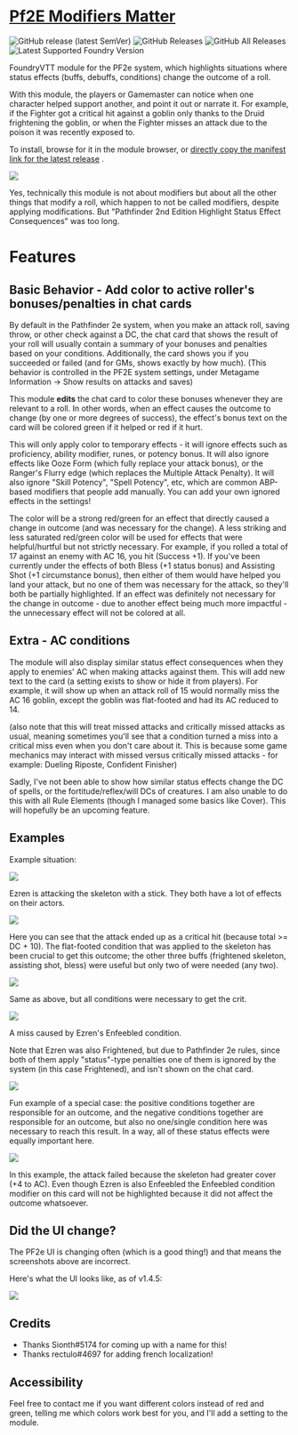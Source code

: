 # [Pf2E Modifiers Matter](https://foundryvtt.com/packages/pf2e-modifiers-matter/)

![GitHub release (latest SemVer)](https://img.shields.io/github/v/release/shemetz/pf2e-modifiers-matter?style=for-the-badge)
![GitHub Releases](https://img.shields.io/github/downloads/shemetz/pf2e-modifiers-matter/latest/total?style=for-the-badge)
![GitHub All Releases](https://img.shields.io/github/downloads/shemetz/pf2e-modifiers-matter/total?style=for-the-badge&label=Downloads+total)
![Latest Supported Foundry Version](https://img.shields.io/endpoint?url=https://foundryshields.com/version?url=https://github.com/shemetz/pf2e-modifiers-matter/raw/master/module.json)

FoundryVTT module for the PF2e system, which highlights situations where status effects (buffs, debuffs, conditions)
change the outcome of a roll.

With this module, the players or Gamemaster can notice when one character helped support another, and point it out or
narrate it. For example, if the Fighter got a critical hit against a goblin only thanks to the Druid frightening the
goblin, or when the Fighter misses an attack due to the poison it was recently exposed to.

To install, browse for it in the module browser,
or [directly copy the manifest link for the latest release](https://github.com/shemetz/pf2e-modifiers-matter/releases/latest/download/module.json)
.

![](metadata/example_0.png)

Yes, technically this module is not about modifiers but about all the other things that modify a roll, which happen to
not be called modifiers, despite applying modifications. But "Pathfinder 2nd Edition Highlight Status Effect Consequences" was too long.

# Features

## Basic Behavior - Add color to active roller's bonuses/penalties in chat cards

By default in the Pathfinder 2e system, when you make an attack roll, saving throw, or other check against a DC, the
chat card that shows the result of your roll will usually contain a summary of your bonuses and penalties based on your
conditions. Additionally, the card shows you if you succeeded or failed (and for GMs, shows exactly by how much). (This 
behavior is controlled in the PF2E system settings, under Metagame Information -> Show results on attacks and saves)

This module **edits** the chat card to color these bonuses whenever they are relevant to a roll. In other words, when an
effect causes the outcome to change (by one or more degrees of success), the effect's bonus text on the card will be
colored green if it helped or red if it hurt.

This will only apply color to temporary effects - it will ignore effects such as proficiency, ability modifier, runes,
or potency bonus. It will also ignore effects like Ooze Form (which fully replace your attack bonus), or the Ranger's
Flurry edge (which replaces the Multiple Attack Penalty).  It will also ignore "Skill Potency", "Spell Potency", etc,
which are common ABP-based modifiers that people add manually. You can add your own ignored effects in the settings!


The color will be a strong red/green for an effect that directly caused a change in outcome (and was necessary for the
change). A less striking and less saturated red/green color will be used for effects that were helpful/hurtful but not
strictly necessary. For example, if you rolled a total of 17 against an enemy with AC 16, you hit (Success +1). If
you've been currently under the effects of both Bless (+1 status bonus) and Assisting Shot (+1 circumstance bonus), then
either of them would have helped you land your attack, but no one of them was necessary for the attack, so they'll both
be partially highlighted. If an effect was definitely not necessary for the change in outcome - due to another effect
being much more impactful - the unnecessary effect will not be colored at all.

## Extra - AC conditions

The module will also display similar status effect consequences when they apply to enemies' AC when making attacks
against them. This will add new text to the card (a setting exists to show or hide it from players). For example, it
will show up when an attack roll of 15 would normally miss the AC 16 goblin, except the goblin was flat-footed and had
its AC reduced to 14.

(also note that this will treat missed attacks and critically missed attacks as usual, meaning sometimes you'll see that
a condition turned a miss into a critical miss even when you don't care about it. This is because some game mechanics
may interact with missed versus critically missed attacks - for example: Dueling Riposte, Confident Finisher)

Sadly, I've not been able to show how similar status effects change the DC of spells, or the fortitude/reflex/will DCs
of creatures. I am also unable to do this with all Rule Elements (though I managed some basics like Cover). This will
hopefully be an upcoming feature.

## Examples

Example situation:

![](metadata/example_situation.png)

Ezren is attacking the skeleton with a stick. They both have a lot of effects on their actors.

![](metadata/example_1.png)

Here you can see that the attack ended up as a critical hit (because total >= DC + 10). The flat-footed condition that
was applied to the skeleton has been crucial to get this outcome; the other three buffs (frightened skeleton, assisting
shot, bless)
were useful but only two of were needed (any two).

![](metadata/example_2.png)

Same as above, but all conditions were necessary to get the crit.

![](metadata/example_3.png)

A miss caused by Ezren's Enfeebled condition.

Note that Ezren was also Frightened, but due to Pathfinder 2e rules, since both of them apply "status"-type penalties one
of them is ignored by the system (in this case Frightened), and isn't shown on the chat card.

![](metadata/example_4.png)

Fun example of a special case:  the positive conditions together are responsible for an outcome, and the negative
conditions together are responsible for an outcome, but also no one/single condition here was necessary to reach this
result. In a way, all of these status effects were equally important here.

![](metadata/example_5.png)

In this example, the attack failed because the skeleton had greater cover (+4 to AC). Even though Ezren is also
Enfeebled the Enfeebled condition modifier on this card will not be highlighted because it did not affect the outcome
whatsoever.

## Did the UI change?

The PF2e UI is changing often (which is a good thing!) and that means the screenshots above are incorrect.

Here's what the UI looks like, as of v1.4.5:

![](metadata/v1_4_5_example.png)

## Credits

- Thanks Sionth#5174 for coming up with a name for this!
- Thanks rectulo#4697 for adding french localization!

## Accessibility

Feel free to contact me if you want different colors instead of red and green, telling me which colors work best for
you, and I'll add a setting to the module.
